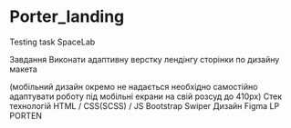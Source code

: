 # Porter_landing

Testing task SpaceLab

Завдання
Виконати адаптивну верстку лендінгу сторінки по дизайну макета

(мобільний дизайн окремо не надається необхідно самостійно адаптувати роботу під мобільні екрани на свій розсуд до 410рх)
Стек технологій
HTML / CSS(SCSS) / JS
Bootstrap
Swiper
Дизайн
Figma LP PORTEN

